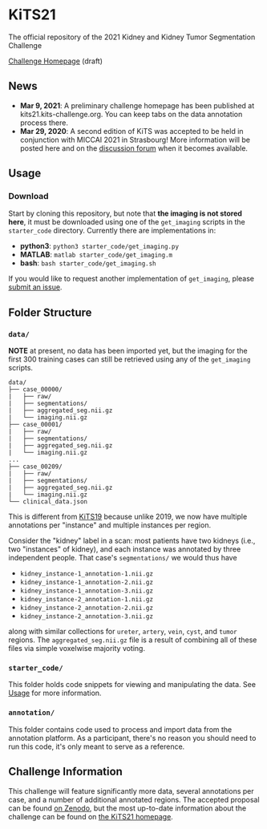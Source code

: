 # KiTS21

The official repository of the 2021 Kidney and Kidney Tumor Segmentation Challenge

[Challenge Homepage](https://kits21.kits-challenge.org/) (draft)

## News

- **Mar 9, 2021**: A preliminary challenge homepage has been published at kits21.kits-challenge.org. You can keep tabs on the data annotation process there.
- **Mar 29, 2020**: A second edition of KiTS was accepted to be held in conjunction with MICCAI 2021 in Strasbourg! More information will be posted here and on the [discussion forum](https://discourse.kits-challenge.org/) when it becomes available.

## Usage

### Download

Start by cloning this repository, but note that **the imaging is not stored here**, it must be downloaded using one of the `get_imaging` scripts in the `starter_code` directory. Currently there are implementations in:

- **python3**: `python3 starter_code/get_imaging.py`
- **MATLAB**: `matlab starter_code/get_imaging.m`
- **bash**: `bash starter_code/get_imaging.sh`

If you would like to request another implementation of `get_imaging`, please [submit an issue](https://github.com/neheller/kits21/issues/new).

## Folder Structure

### `data/`

**NOTE** at present, no data has been imported yet, but the imaging for the first 300 training cases can still be retrieved using any of the `get_imaging` scripts.

```
data/
├── case_00000/
|   ├── raw/
|   ├── segmentations/
|   ├── aggregated_seg.nii.gz
|   └── imaging.nii.gz
├── case_00001/
|   ├── raw/
|   ├── segmentations/
|   ├── aggregated_seg.nii.gz
|   └── imaging.nii.gz
...
├── case_00209/
|   ├── raw/
|   ├── segmentations/
|   ├── aggregated_seg.nii.gz
|   └── imaging.nii.gz
└── clinical_data.json
```

This is different from [KiTS19](https://github.com/neheller/kits19) because unlike 2019, we now have multiple annotations per "instance" and multiple instances per region.

Consider the "kidney" label in a scan: most patients have two kidneys (i.e., two "instances" of kidney), and each instance was annotated by three independent people. That case's `segmentations/` we would thus have

- `kidney_instance-1_annotation-1.nii.gz`
- `kidney_instance-1_annotation-2.nii.gz`
- `kidney_instance-1_annotation-3.nii.gz`
- `kidney_instance-2_annotation-1.nii.gz`
- `kidney_instance-2_annotation-2.nii.gz`
- `kidney_instance-2_annotation-3.nii.gz`

along with similar collections for `ureter`, `artery`, `vein`, `cyst`, and `tumor` regions. The `aggregated_seg.nii.gz` file is a result of combining all of these files via simple voxelwise majority voting.

### `starter_code/`

This folder holds code snippets for viewing and manipulating the data. See [Usage](#Usage) for more information.

### `annotation/`

This folder contains code used to process and import data from the annotation platform. As a participant, there's no reason you should need to run this code, it's only meant to serve as a reference.

## Challenge Information

This challenge will feature significantly more data, several annotations per case, and a number of additional annotated regions. The accepted proposal can be found [on Zenodo](https://doi.org/10.5281/zenodo.3714971), but the most up-to-date information about the challenge can be found on [the KiTS21 homepage](https://kits21.kits-challenge.org/).
